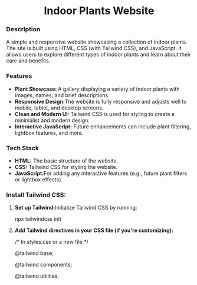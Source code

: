 
<h1 align="center">Indoor Plants Website </h1>
    <h3 align="left">Description
</h3>
 <p>
A simple and responsive website showcasing a collection of indoor plants. The site is built using HTML, CSS (with Tailwind CSS), and JavaScript. It allows users to explore different types of indoor plants and learn about their care and benefits.
</p>
<h3 align="left" >Features</h3>
<ul>
    <li><b>Plant Showcase: </b>A gallery displaying a variety of indoor plants with images, names, and brief descriptions.</li>
    <li><b>Responsive Design:</b>The website is fully responsive and adjusts well to mobile, tablet, and desktop screens.</li> 
    <li><b>Clean and Modern UI: </b>Tailwind CSS is used for styling to create a minimalist and modern design.</li>
    <li><b>Interactive JavaScript:</b> Future enhancements can include plant filtering, lightbox features, and more. </li>
</ul>
<h3 align="left"  > Tech Stack</h3>
<ul>
    <li><b>HTML:</b> The basic structure of the website.</li>
    <li><b>CSS:</b> Tailwind CSS for styling the website.</li>
    <li><b>JavaScript:</b>For adding any interactive features (e.g., future plant filters or lightbox effects). </li>
 </ul>
<h3 align="left" >Install Tailwind CSS: </h3>

<ol>
  <li><b>Set up Tailwind:</b>Initialize Tailwind CSS by running:</li>
<p>npx tailwindcss init</p>
  <li><b>Add Tailwind directives in your CSS file (if you're customizing):</b></li>
  <p>/* In styles.css or a new file */</p>
  <p> @tailwind base;</p>
   <p> @tailwind components;</p>
  <p> @tailwind utilities;</p>
</ol>


 

